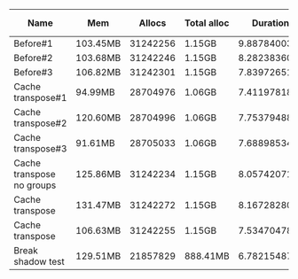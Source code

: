 |Name | Mem | Allocs | Total alloc | Duration | XS skipped | Transpose |
|---------------| ------------- |-------------| -----| --------|----------|----------|
| Before#1 |103.45MB|31242256|1.15GB|9.887840037s|21451523||
| Before#2 |103.68MB|31242246|1.15GB|8.282383601s|21451523||
| Before#3 |106.82MB|31242301|1.15GB|7.839726515s|21451523||
| Cache transpose#1 |94.99MB|28704976|1.06GB|7.411978187s|20461309||
| Cache transpose#2 |120.60MB|28704996|1.06GB|7.753794886s|20461309||
| Cache transpose#3 |91.61MB|28705033|1.06GB|7.688985346s|20461309||
| Cache transpose no groups | 125.86MB|31242234|1.15GB|8.057420715s|21451523||
| Cache transpose |131.47MB|31242272|1.15GB|8.167282805s|21451523||
| Cache transpose |106.63MB|31242255|1.15GB|7.53470478s|21451523||
| Break shadow test |129.51MB|21857829|888.41MB|6.782154879s|0|136|